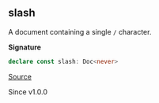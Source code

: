 ## slash

A document containing a single `/` character.

**Signature**

```ts
declare const slash: Doc<never>
```

[Source](https://github.com/Effect-TS/effect/tree/main/packages/printer/src/Doc.ts#L831)

Since v1.0.0